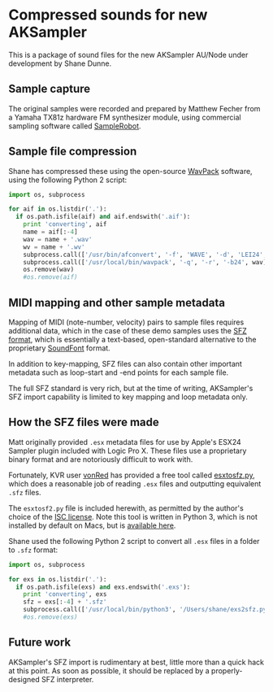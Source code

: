 # Compressed sounds for new AKSampler

This is a package of sound files for the new AKSampler AU/Node under development by Shane Dunne.

## Sample capture
The original samples were recorded and prepared by Matthew Fecher from a Yamaha TX81z hardware FM synthesizer module, using commercial sampling software called [SampleRobot](http://www.samplerobot.com).

## Sample file compression
Shane has compressed these using the open-source [WavPack](http://www.wavpack.com) software, using the following Python 2 script:

```python
import os, subprocess

for aif in os.listdir('.'):
  if os.path.isfile(aif) and aif.endswith('.aif'):
    print 'converting', aif
    name = aif[:-4]
    wav = name + '.wav'
    wv = name + '.wv'
    subprocess.call(['/usr/bin/afconvert', '-f', 'WAVE', '-d', 'LEI24', aif, wav])
    subprocess.call(['/usr/local/bin/wavpack', '-q', '-r', '-b24', wav])
    os.remove(wav)
    #os.remove(aif)
```

## MIDI mapping and other sample metadata
Mapping of MIDI (note-number, velocity) pairs to sample files requires additional data, which in the case of these demo samples uses the [SFZ format](https://en.wikipedia.org/wiki/SFZ_(file_format)), which is essentially a text-based, open-standard alternative to the proprietary [SoundFont](https://en.wikipedia.org/wiki/SoundFont) format.

In addition to key-mapping, SFZ files can also contain other important metadata such as loop-start and -end points for each sample file.

The full SFZ standard is very rich, but at the time of writing, AKSampler's SFZ import capability is limited to key mapping and loop metadata only.


## How the SFZ files were made
Matt originally provided `.esx` metadata files for use by Apple's ESX24 Sampler plugin included with Logic Pro X. These files use a proprietary binary format and are notoriously difficult to work with.

Fortunately, KVR user [vonRed](https://www.kvraudio.com/forum/memberlist.php?mode=viewprofile&u=134002) has provided a free tool called [esxtosfz.py](https://www.kvraudio.com/forum/viewtopic.php?t=399035), which does a reasonable job of reading `.esx` files and outputting equivalent `.sfz` files.

The ``esxtosf2.py`` file is included herewith, as permitted by the author's choice of the [ISC license](https://en.wikipedia.org/wiki/ISC_license). Note this tool is written in Python 3, which is not installed by default on Macs, but is [available here](https://www.python.org/downloads/mac-osx/).

Shane used the following Python 2 script to convert all `.esx` files in a folder to `.sfz` format:

```python
import os, subprocess

for exs in os.listdir('.'):
  if os.path.isfile(exs) and exs.endswith('.exs'):
    print 'converting', exs
    sfz = exs[:-4] + '.sfz'
    subprocess.call(['/usr/local/bin/python3', '/Users/shane/exs2sfz.py', exs, sfz, 'samples'])
    #os.remove(exs)
```

## Future work
AKSampler's SFZ import is rudimentary at best, little more than a quick hack at this point. As soon as possible, it should be replaced by a properly-designed SFZ interpreter.
